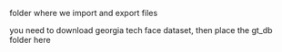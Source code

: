 folder where we import and export files

you need to download georgia tech face dataset, then place the gt_db folder here
